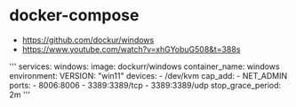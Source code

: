 #   docker-compose
-  https://github.com/dockur/windows
-  https://www.youtube.com/watch?v=xhGYobuG508&t=388s

'''
services:
  windows:
    image: dockurr/windows
    container_name: windows
    environment:
      VERSION: "win11"
    devices:
      - /dev/kvm
    cap_add:
      - NET_ADMIN
    ports:
      - 8006:8006
      - 3389:3389/tcp
      - 3389:3389/udp
    stop_grace_period: 2m
'''